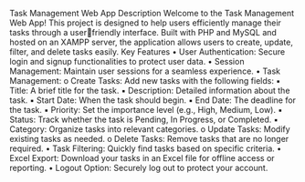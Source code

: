 Task Management Web App
Description
Welcome to the Task Management Web App! This project is 
designed to help users efficiently manage their tasks through a userfriendly interface. Built with PHP and MySQL and hosted on an
XAMPP server, the application allows users to create, update, filter, 
and delete tasks easily.
Key Features
• User Authentication: Secure login and signup functionalities to 
protect user data.
• Session Management: Maintain user sessions for a seamless 
experience.
• Task Management:
o Create Tasks: Add new tasks with the following fields:
▪ Title: A brief title for the task.
▪ Description: Detailed information about the task.
▪ Start Date: When the task should begin.
▪ End Date: The deadline for the task.
▪ Priority: Set the importance level (e.g., High, 
Medium, Low).
▪ Status: Track whether the task is Pending, In 
Progress, or Completed.
▪ Category: Organize tasks into relevant categories.
o Update Tasks: Modify existing tasks as needed.
o Delete Tasks: Remove tasks that are no longer required.
• Task Filtering: Quickly find tasks based on specific criteria.
• Excel Export: Download your tasks in an Excel file for offline 
access or reporting.
• Logout Option: Securely log out to protect your account.
